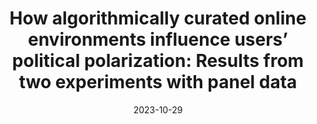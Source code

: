 ---
title: "How algorithmically curated online environments influence users’ political polarization: Results from two experiments with panel data"
collection: publications
permalink: /publication/2023_how_algorithmically
excerpt: 'Social media platforms are often accused of disproportionally exposing their users to like-minded opinions,
thereby fueling political polarization. However, empirical evidence of this causal relationship is inconsistent at
best. One reason could be that many previous studies were unable to separate the effects caused by individual
exposure to like-minded content from the effects caused by the algorithms themselves. This study presents results
from two quasi-experiments in which participants were exposed either to algorithmically selected or randomly
selected arguments that were either in line or in contrast with their attitudes on two different topics. The results
reveal that exposure to like-minded arguments increased participants’ attitude polarization and affective po­
larization more intensely than exposure to opposing arguments. Yet, contrary to popular expectations, these
effects were not amplified by algorithmic selection. Still, for one topic, exposure to algorithmically selected
arguments led to slightly stronger attitude polarization than randomly selected arguments.'
date: 2023-10-29
venue: 'Computers in Human Behavior Reports'
paperurl: 'http://mabehrendt.github.io/files/2023.chbr.pdf'
citation: 'Kelm, O., Neumann, T., Behrendt, M., Brenneis, M., Gerl, K., Marschall S., Meißner, F., Harmeling, S. Vowe, G., Ziegele, M.. (2023). &quot;How algorithmically curated online environments influence users’ political polarization: Results from two experiments with panel data.&quot; <i>Computers in Human Behavior Reports</i>. '
---